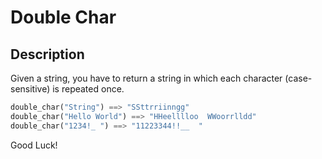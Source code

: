 # Double Char

## Description

Given a string, you have to return a string in which each character (case-sensitive) is repeated once.

```python
double_char("String") ==> "SSttrriinngg"
double_char("Hello World") ==> "HHeelllloo  WWoorrlldd"
double_char("1234!_ ") ==> "11223344!!__  "
```

Good Luck!